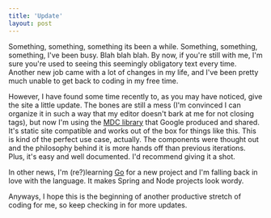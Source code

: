 ```yaml
---
title: 'Update'
layout: post
---
```


Something, something, something its been a while. Something, something, something, I've been busy. Blah blah blah. By now, if you're still with me, I'm sure you're used to seeing this seemingly obligatory text every time. Another new job came with a lot of changes in my life, and I've been pretty much unable to get back to coding in my free time.

However, I have found some time recently to, as you may have noticed, give the site a little update. The bones are still a mess (I'm convinced I can organize it in such a way that my editor doesn't bark at me for not closing tags), but now I'm using the [MDC library](https://material.io) that Google produced and shared. It's static site compatible and works out of the box for things like this. This is kind of the perfect use case, actually. The components were thought out and the philosophy behind it is more hands off than previous iterations. Plus, it's easy and well documented. I'd recommend giving it a shot.

In other news, I'm (re?)learning [Go](https://golang.org) for a new project and I'm falling back in love with the language. It makes Spring and Node projects look wordy.

Anyways, I hope this is the beginning of another productive stretch of coding for me, so keep checking in for more updates.